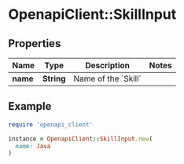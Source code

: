 # OpenapiClient::SkillInput

## Properties

| Name | Type | Description | Notes |
| ---- | ---- | ----------- | ----- |
| **name** | **String** | Name of the &#x60;Skill&#x60; |  |

## Example

```ruby
require 'openapi_client'

instance = OpenapiClient::SkillInput.new(
  name: Java
)
```

